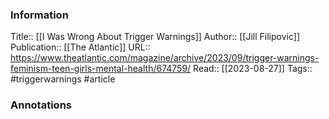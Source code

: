 
### Information
Title:: [[I Was Wrong About Trigger Warnings]]
Author:: [[Jill Filipovic]]
Publication:: [[The Atlantic]]
URL:: https://www.theatlantic.com/magazine/archive/2023/09/trigger-warnings-feminism-teen-girls-mental-health/674759/
Read:: [[2023-08-27]]
Tags:: #triggerwarnings
#article

### Annotations
